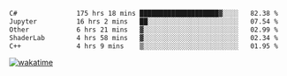 <!--START_SECTION:waka-->

```txt
C#               175 hrs 18 mins ████████████████████▓░░░░   82.38 %
Jupyter          16 hrs 2 mins   ██░░░░░░░░░░░░░░░░░░░░░░░   07.54 %
Other            6 hrs 21 mins   ▓░░░░░░░░░░░░░░░░░░░░░░░░   02.99 %
ShaderLab        4 hrs 58 mins   ▓░░░░░░░░░░░░░░░░░░░░░░░░   02.34 %
C++              4 hrs 9 mins    ▒░░░░░░░░░░░░░░░░░░░░░░░░   01.95 %
```

<!--END_SECTION:waka-->
[![wakatime](https://wakatime.com/badge/user/6c2f442e-41b4-42e3-bc06-d5d8203ad1da.svg)](https://wakatime.com/@6c2f442e-41b4-42e3-bc06-d5d8203ad1da)
